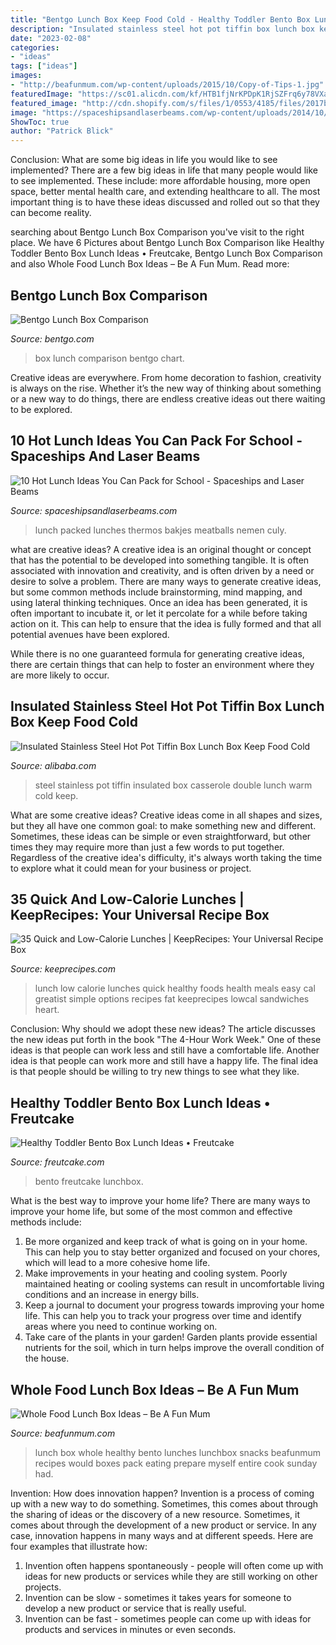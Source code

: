 ```yaml
---
title: "Bentgo Lunch Box Keep Food Cold - Healthy Toddler Bento Box Lunch Ideas • Freutcake"
description: "Insulated stainless steel hot pot tiffin box lunch box keep food cold"
date: "2023-02-08"
categories:
- "ideas"
tags: ["ideas"]
images:
- "http://beafunmum.com/wp-content/uploads/2015/10/Copy-of-Tips-1.jpg"
featuredImage: "https://sc01.alicdn.com/kf/HTB1fjNrKPDpK1RjSZFrq6y78VXaV/227069358/HTB1fjNrKPDpK1RjSZFrq6y78VXaV.jpg"
featured_image: "http://cdn.shopify.com/s/files/1/0553/4185/files/2017bentgocomparisonchart-1010x1024_large.jpg?v=1502734092"
image: "https://spaceshipsandlaserbeams.com/wp-content/uploads/2014/10/feature-hot-packed-lunches.jpg"
ShowToc: true
author: "Patrick Blick"
---
```



Conclusion: What are some big ideas in life you would like to see implemented?
There are a few big ideas in life that many people would like to see implemented. These include: more affordable housing, more open space, better mental health care, and extending healthcare to all. The most important thing is to have these ideas discussed and rolled out so that they can become reality.

	

		
searching about Bentgo Lunch Box Comparison you've visit to the right place. We have 6 Pictures about Bentgo Lunch Box Comparison like Healthy Toddler Bento Box Lunch Ideas • Freutcake, Bentgo Lunch Box Comparison and also Whole Food Lunch Box Ideas – Be A Fun Mum. Read more:
		
    
## Bentgo Lunch Box Comparison

<img loading=lazy src="http://cdn.shopify.com/s/files/1/0553/4185/files/2017bentgocomparisonchart-1010x1024_large.jpg?v=1502734092" onerror="this.onerror=null;this.src='https://tse2.mm.bing.net/th?id=OIP.VgJgHrUnrBG42DKxL8YabQAAAA&amp;pid=15.1';" alt="Bentgo Lunch Box Comparison">

_Source: bentgo.com_

>box lunch comparison bentgo chart. 

	

Creative ideas are everywhere. From home decoration to fashion, creativity is always on the rise. Whether it’s the new way of thinking about something or a new way to do things, there are endless creative ideas out there waiting to be explored.

    
## 10 Hot Lunch Ideas You Can Pack For School - Spaceships And Laser Beams

<img loading=lazy src="https://spaceshipsandlaserbeams.com/wp-content/uploads/2014/10/feature-hot-packed-lunches.jpg" onerror="this.onerror=null;this.src='https://tse1.mm.bing.net/th?id=OIP.1gHgh1k9z1oqnpN-_o_m0gHaEl&amp;pid=15.1';" alt="10 Hot Lunch Ideas You Can Pack for School - Spaceships and Laser Beams">

_Source: spaceshipsandlaserbeams.com_

>lunch packed lunches thermos bakjes meatballs nemen culy. 

	

what are creative ideas?
A creative idea is an original thought or concept that has the potential to be developed into something tangible. It is often associated with innovation and creativity, and is often driven by a need or desire to solve a problem.
There are many ways to generate creative ideas, but some common methods include brainstorming, mind mapping, and using lateral thinking techniques. Once an idea has been generated, it is often important to incubate it, or let it percolate for a while before taking action on it. This can help to ensure that the idea is fully formed and that all potential avenues have been explored.

While there is no one guaranteed formula for generating creative ideas, there are certain things that can help to foster an environment where they are more likely to occur.

    
## Insulated Stainless Steel Hot Pot Tiffin Box Lunch Box Keep Food Cold

<img loading=lazy src="https://sc01.alicdn.com/kf/HTB1fjNrKPDpK1RjSZFrq6y78VXaV/227069358/HTB1fjNrKPDpK1RjSZFrq6y78VXaV.jpg" onerror="this.onerror=null;this.src='https://tse4.mm.bing.net/th?id=OIP.qxOxdz6XueEU4NaGJSHQaQHaHa&amp;pid=15.1';" alt="Insulated Stainless Steel Hot Pot Tiffin Box Lunch Box Keep Food Cold">

_Source: alibaba.com_

>steel stainless pot tiffin insulated box casserole double lunch warm cold keep. 

	

What are some creative ideas?
Creative ideas come in all shapes and sizes, but they all have one common goal: to make something new and different. Sometimes, these ideas can be simple or even straightforward, but other times they may require more than just a few words to put together. Regardless of the creative idea's difficulty, it's always worth taking the time to explore what it could mean for your business or project.

    
## 35 Quick And Low-Calorie Lunches | KeepRecipes: Your Universal Recipe Box

<img loading=lazy src="https://keeprecipes.com/sites/keeprecipes/files/254787_1439137325_0.jpg" onerror="this.onerror=null;this.src='https://tse1.mm.bing.net/th?id=OIP.n0fFFABjhegYSlMek_RdGgHaD1&amp;pid=15.1';" alt="35 Quick and Low-Calorie Lunches | KeepRecipes: Your Universal Recipe Box">

_Source: keeprecipes.com_

>lunch low calorie lunches quick healthy foods health meals easy cal greatist simple options recipes fat keeprecipes lowcal sandwiches heart. 

	

Conclusion: Why should we adopt these new ideas?
The article discusses the new ideas put forth in the book "The 4-Hour Work Week." One of these ideas is that people can work less and still have a comfortable life. Another idea is that people can work more and still have a happy life. The final idea is that people should be willing to try new things to see what they like.

    
## Healthy Toddler Bento Box Lunch Ideas • Freutcake

<img loading=lazy src="https://i1.wp.com/www.freutcake.com/wp-content/uploads/2018/09/Healthy-Toddler-Bento-Box-Lunch-Ideas-3.jpg?resize=760%2C1140" onerror="this.onerror=null;this.src='https://tse1.mm.bing.net/th?id=OIP.-EKLp2djEvc5sIsCuxau1gHaLH&amp;pid=15.1';" alt="Healthy Toddler Bento Box Lunch Ideas • Freutcake">

_Source: freutcake.com_

>bento freutcake lunchbox. 

	

What is the best way to improve your home life?
There are many ways to improve your home life, but some of the most common and effective methods include: 
1. Be more organized and keep track of what is going on in your home. This can help you to stay better organized and focused on your chores, which will lead to a more cohesive home life. 
2. Make improvements in your heating and cooling system. Poorly maintained heating or cooling systems can result in uncomfortable living conditions and an increase in energy bills. 
3. Keep a journal to document your progress towards improving your home life. This can help you to track your progress over time and identify areas where you need to continue working on. 
4. Take care of the plants in your garden! Garden plants provide essential nutrients for the soil, which in turn helps improve the overall condition of the house.

    
## Whole Food Lunch Box Ideas – Be A Fun Mum

<img loading=lazy src="http://beafunmum.com/wp-content/uploads/2015/10/Copy-of-Tips-1.jpg" onerror="this.onerror=null;this.src='https://tse4.mm.bing.net/th?id=OIP.I7lVaKk4eLvJMIfL-oDQIAHaLG&amp;pid=15.1';" alt="Whole Food Lunch Box Ideas – Be A Fun Mum">

_Source: beafunmum.com_

>lunch box whole healthy bento lunches lunchbox snacks beafunmum recipes would boxes pack eating prepare myself entire cook sunday had. 

	

Invention: How does innovation happen?
Invention is a process of coming up with a new way to do something. Sometimes, this comes about through the sharing of ideas or the discovery of a new resource. Sometimes, it comes about through the development of a new product or service.
In any case, innovation happens in many ways and at different speeds. Here are four examples that illustrate how: 

1) Invention often happens spontaneously - people will often come up with ideas for new products or services while they are still working on other projects. 
2) Invention can be slow - sometimes it takes years for someone to develop a new product or service that is really useful. 
3) Invention can be fast - sometimes people can come up with ideas for products and services in minutes or even seconds.

